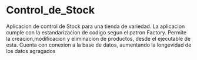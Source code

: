# Control_de_Stock
Aplicacion de control de Stock para una tienda de variedad.
La aplicacion cumple con la estandarizacion de codigo segun el patron Factory.
Permite la creacion,modificacion y eliminacion de productos, desde el ejecutable de esta.
Cuenta con conexion a la base de datos, aumentando la longevidad de los datos agragados
